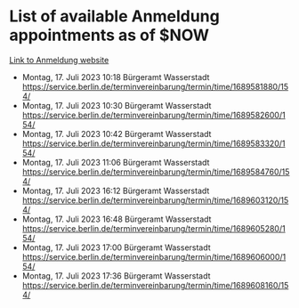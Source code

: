 # List of available Anmeldung appointments as of $NOW
[Link to Anmeldung website](https://service.berlin.de/terminvereinbarung/termin/tag.php?termin=1&anliegen[]=120686&dienstleisterlist=122210,122217,327316,122219,327312,122227,327314,122231,327346,122243,327348,122254,122252,329742,122260,329745,122262,329748,122271,327278,122273,327274,122277,327276,330436,122280,327294,122282,327290,122284,327292,122291,327270,122285,327266,122286,327264,122296,327268,150230,329760,122297,327286,122294,327284,122312,329763,122314,329775,122304,327330,122311,327334,122309,327332,317869,122281,327352,122279,329772,122283,122276,327324,122274,327326,122267,329766,122246,327318,122251,327320,122257,327322,122208,327298,122226,327300&herkunft=http%3A%2F%2Fservice.berlin.de%2Fdienstleistung%2F120686%2F)
- Montag, 17. Juli 2023 10:18 Bürgeramt Wasserstadt https://service.berlin.de/terminvereinbarung/termin/time/1689581880/154/
- Montag, 17. Juli 2023 10:30 Bürgeramt Wasserstadt https://service.berlin.de/terminvereinbarung/termin/time/1689582600/154/
- Montag, 17. Juli 2023 10:42 Bürgeramt Wasserstadt https://service.berlin.de/terminvereinbarung/termin/time/1689583320/154/
- Montag, 17. Juli 2023 11:06 Bürgeramt Wasserstadt https://service.berlin.de/terminvereinbarung/termin/time/1689584760/154/
- Montag, 17. Juli 2023 16:12 Bürgeramt Wasserstadt https://service.berlin.de/terminvereinbarung/termin/time/1689603120/154/
- Montag, 17. Juli 2023 16:48 Bürgeramt Wasserstadt https://service.berlin.de/terminvereinbarung/termin/time/1689605280/154/
- Montag, 17. Juli 2023 17:00 Bürgeramt Wasserstadt https://service.berlin.de/terminvereinbarung/termin/time/1689606000/154/
- Montag, 17. Juli 2023 17:36 Bürgeramt Wasserstadt https://service.berlin.de/terminvereinbarung/termin/time/1689608160/154/
